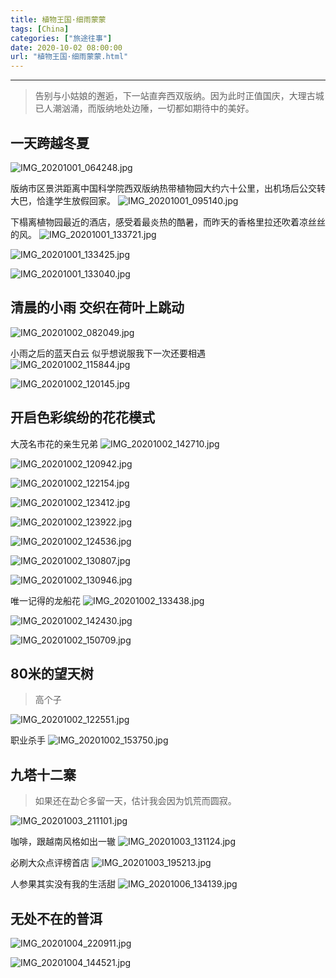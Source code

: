 ```yaml
---
title: 植物王国·细雨蒙蒙
tags: [China]
categories: ["旅途往事"]
date: 2020-10-02 08:00:00
url: "植物王国·细雨蒙蒙.html"
---
```


* * *

> 告别与小姑娘的邂逅，下一站直奔西双版纳。因为此时正值国庆，大理古城已人潮汹涌，而版纳地处边陲，一切都如期待中的美好。

## 一天跨越冬夏

![IMG_20201001_064248.jpg](http://blog.dahouzi.cn/blog/picture/IMG_20201001_064248.jpg?imageView/2/w/800)

版纳市区景洪距离中国科学院西双版纳热带植物园大约六十公里，出机场后公交转大巴，恰逢学生放假回家。 ![IMG_20201001_095140.jpg](http://blog.dahouzi.cn/blog/picture/IMG_20201001_095140.jpg?imageView/2/w/800)

下榻离植物园最近的酒店，感受着最炎热的酷暑，而昨天的香格里拉还吹着凉丝丝的风。 ![IMG_20201001_133721.jpg](http://blog.dahouzi.cn/blog/picture/IMG_20201001_133721.jpg?imageView/2/w/800)

![IMG_20201001_133425.jpg](http://blog.dahouzi.cn/blog/picture/IMG_20201001_133425.jpg?imageView/2/w/800)

![IMG_20201001_133040.jpg](http://blog.dahouzi.cn/blog/picture/IMG_20201001_133040.jpg?imageView/2/w/800)

## 清晨的小雨 交织在荷叶上跳动

![IMG_20201002_082049.jpg](http://blog.dahouzi.cn/blog/picture/IMG_20201002_082049.jpg?imageView/2/w/800)

小雨之后的蓝天白云 似乎想说服我下一次还要相遇 ![IMG_20201002_115844.jpg](http://blog.dahouzi.cn/blog/picture/IMG_20201002_115844.jpg?imageView/2/w/800)

![IMG_20201002_120145.jpg](http://blog.dahouzi.cn/blog/picture/IMG_20201002_120145.jpg?imageView/2/w/800)

## 开启色彩缤纷的花花模式

大茂名市花的亲生兄弟 ![IMG_20201002_142710.jpg](http://blog.dahouzi.cn/blog/picture/IMG_20201002_142710.jpg?imageView/2/w/800)

![IMG_20201002_120942.jpg](http://blog.dahouzi.cn/blog/picture/IMG_20201002_120942.jpg?imageView/2/w/800)

![IMG_20201002_122154.jpg](http://blog.dahouzi.cn/blog/picture/IMG_20201002_122154.jpg?imageView/2/w/800)

![IMG_20201002_123412.jpg](http://blog.dahouzi.cn/blog/picture/IMG_20201002_123412.jpg?imageView/2/w/800)

![IMG_20201002_123922.jpg](http://blog.dahouzi.cn/blog/picture/IMG_20201002_123922.jpg?imageView/2/w/800)

![IMG_20201002_124536.jpg](http://blog.dahouzi.cn/blog/picture/IMG_20201002_124536.jpg?imageView/2/w/800)

![IMG_20201002_130807.jpg](http://blog.dahouzi.cn/blog/picture/IMG_20201002_130807.jpg?imageView/2/w/800)

![IMG_20201002_130946.jpg](http://blog.dahouzi.cn/blog/picture/IMG_20201002_130946.jpg?imageView/2/w/800)

唯一记得的龙船花 ![IMG_20201002_133438.jpg](http://blog.dahouzi.cn/blog/picture/IMG_20201002_133438.jpg?imageView/2/w/800)

![IMG_20201002_142430.jpg](http://blog.dahouzi.cn/blog/picture/IMG_20201002_142430.jpg?imageView/2/w/800)

![IMG_20201002_150709.jpg](http://blog.dahouzi.cn/blog/picture/IMG_20201002_150709.jpg?imageView/2/w/800)

## 80米的望天树

> 高个子

![IMG_20201002_122551.jpg](http://blog.dahouzi.cn/blog/picture/IMG_20201002_122551.jpg?imageView/2/w/800)

职业杀手 ![IMG_20201002_153750.jpg](http://blog.dahouzi.cn/blog/picture/IMG_20201002_153750.jpg?imageView/2/w/800)

## 九塔十二寨

> 如果还在勐仑多留一天，估计我会因为饥荒而圆寂。

![IMG_20201003_211101.jpg](http://blog.dahouzi.cn/blog/picture/IMG_20201003_211101.jpg?imageView/2/w/800)

咖啡，跟越南风格如出一辙 ![IMG_20201003_131124.jpg](http://blog.dahouzi.cn/blog/picture/IMG_20201003_131124.jpg?imageView/2/w/800)

必刷大众点评榜首店 ![IMG_20201003_195213.jpg](http://blog.dahouzi.cn/blog/picture/IMG_20201003_195213.jpg?imageView/2/w/800)

人参果其实没有我的生活甜 ![IMG_20201006_134139.jpg](http://blog.dahouzi.cn/blog/picture/IMG_20201006_134139.jpg?imageView/2/w/800)

## 无处不在的普洱

![IMG_20201004_220911.jpg](http://blog.dahouzi.cn/blog/picture/IMG_20201004_220911.jpg?imageView/2/w/800)

![IMG_20201004_144521.jpg](http://blog.dahouzi.cn/blog/picture/IMG_20201004_144521.jpg?imageView/2/w/800)